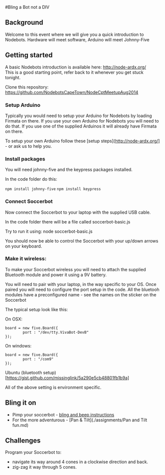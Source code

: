 
#Bling a Bot not a DIV

## Background

Welcome to this event where we will give you a quick introduction to Nodebots. Hardware will meet software, Arduino will meet Johnny-Five

## Getting started

A basic Nodebots introduction is available here: http://node-ardx.org/	
This is a good starting point, refer back to it whenever you get stuck tonight. 

Clone this repository: https://github.com/NodebotsCapeTown/NodeCptMeetupAug2014 

### Setup Arduino

Typically you would need to setup your Arduino for Nodebots by loading Firmata on there. If you use your own Arduino for Nodebots you will need to do that. If you use one of the supplied Arduinos it will already have Firmata on there.

To setup your own Arduino follow these [setup steps](http://node-ardx.org/] - or ask us to help you.

### Install packages

You will need johnny-five and the keypress packages installed.

In the code folder do this:

```npm install johnny-five```
```npm install keypress```

### Connect Soccerbot

Now connect the Soccerbot to your laptop with the supplied USB cable.

In the code folder there will be a file called soccerbot-basic.js

Try to run it using:
	node soccerbot-basic.js

You should now be able to control the Soccerbot with your up/down arrows on your keyboard.

### Make it wireless:

To make your Soccerbot wireless you will need to attach the supplied Bluetooth module and power it using a 9V battery.

You will need to pair with your laptop, in the way specific to your OS.
Once paired you will need to configure the port setup in the code. All the bluetooh modules have a preconfigured name - see the names on the sticker on the Soccerbot

The typical setup look like this:

On OSX:

```
board = new five.Board({
		port : "/dev/tty.VivaBot-DevB"
});
```

On windows:

```
board = new five.Board({
		port : "/com9"
});
```

Ubuntu (bluetooth setup) [https://gist.github.com/missinglink/5a290e5cb48801fb1b9a]

All of the above setting is environment specific.


## Bling it on

* Pimp your soccerbot - [bling and beep instructions](./assignments/Bling%20and%20beep.md)
* For the more adventurous - [Pan & Tilt](./assignments/Pan and Tilt fun.md)

## Challenges

Program your Soccerbot to:

* navigate its way around 4 cones in a clockwise direction and back.
* zig-zag it way through 5 cones. 




